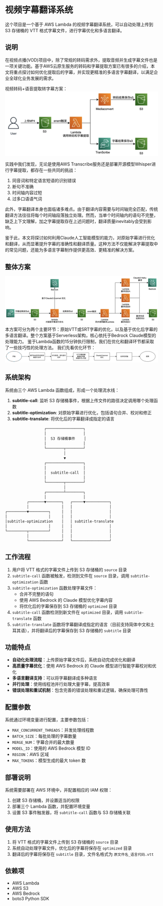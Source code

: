 # 视频字幕翻译系统

这个项目是一个基于 AWS Lambda 的视频字幕翻译系统，可以自动处理上传到 S3 存储桶的 VTT 格式字幕文件，进行字幕优化和多语言翻译。

## 说明

在视频点播(VOD)项目中，除了常规的转码需求外，提取音频并生成字幕文件也是一项关键功能。基于AWS云原生服务的转码和字幕提取方案已有很多的介绍，本文将重点探讨如何优化提取后的字幕，并实现更精准的多语言字幕翻译，以满足企业全球化业务发展的需求。

视频转码+语音提取转字幕方案：
![](images/Snipaste_2025-04-20_11-51-24.png?version%3D1745121209930)

实践中我们发现，无论是使用AWS Transcribe服务还是部署开源模型Whisper进行字幕提取，都存在一些共同的挑战：

1. 同音词和特定语言短语的识别错误
2. 断句不准确
3. 时间轴内容过短
4. 过多口语语气词

此外，字幕翻译本身也面临诸多难点。由于翻译内容需要与时间轴完全匹配，传统翻译方法往往将每个时间轴段落独立处理。然而，当单个时间轴内的语句不完整，缺乏上下文理解，加之字幕提取存在上述问题时，翻译质量inevitably会受到影响。

鉴于此，本文将探讨如何利用Claude人工智能模型的能力，对原始字幕进行优化和翻译，从而显著提升字幕的准确性和翻译质量。这种方法不仅能解决字幕提取中的常见问题，还能为多语言字幕制作提供更高效、更精准的解决方案。

## 整体方案
![](images/Snipaste_2025-04-20_11-51-47.png?version%3D1745121293888)
本方案可分为两个主要环节：原始VTT或SRT字幕的优化，以及基于优化后字幕的多语言翻译。整个方案基于Serverless架构，核心依托于Bedrock Claude模型的处理能力。
鉴于Lambda函数的15分钟执行限制，我们在优化和翻译环节都采取了一些技巧性的处理方法。
我们先看优化环节：
![](images/Snipaste_2025-04-20_11-52-03.png?version%3D1745121311674)

## 系统架构

系统由三个 AWS Lambda 函数组成，形成一个处理流水线：

1. **subtitle-call**: 监听 S3 存储桶事件，根据上传文件的路径决定调用哪个处理函数
2. **subtitle-optimization**: 对原始字幕进行优化，包括语句合并、校对和修正
3. **subtitle-translate**: 将优化后的字幕翻译成指定的语言

```
                  ┌─────────────────┐
                  │                 │
                  │  S3 存储桶事件    │
                  │                 │
                  └────────┬────────┘
                           │
                           ▼
                  ┌─────────────────┐
                  │                 │
                  │  subtitle-call  │
                  │                 │
                  └────────┬────────┘
                           │
                  ┌────────┴────────┐
                  │                 │
          ┌───────▼───────┐   ┌─────▼───────────┐
          │               │   │                 │
┌─────────▼─────────┐     │   │                 │
│                   │     │   │                 │
│subtitle-optimization    │   │ subtitle-translate
│                   │     │   │                 │
└─────────┬─────────┘     │   │                 │
          │               │   │                 │
          └───────────────┘   └─────────────────┘
```

## 工作流程

1. 用户将 VTT 格式的字幕文件上传到 S3 存储桶的 `source` 目录
2. `subtitle-call` 函数被触发，检测到文件在 `source` 目录，调用 `subtitle-optimization` 函数
3. `subtitle-optimization` 函数处理字幕文件：
   - 合并不完整的语句
   - 使用 AWS Bedrock 的 Claude 模型优化字幕内容
   - 将优化后的字幕保存到 S3 存储桶的 `optimized` 目录
4. `subtitle-call` 函数检测到新文件在 `optimized` 目录，调用 `subtitle-translate` 函数
5. `subtitle-translate` 函数将字幕翻译成指定的语言（目前支持简体中文和土耳其语），并将翻译后的字幕保存到 S3 存储桶的 `subtitle` 目录

## 功能特点

- **自动化处理流程**：上传原始字幕文件后，系统自动完成优化和翻译
- **高质量字幕优化**：使用 AWS Bedrock 的 Claude 模型进行智能字幕校对和优化
- **多语言翻译支持**：可以将字幕翻译成多种语言
- **并行处理**：使用线程池并行处理大量字幕，提高效率
- **错误处理和重试机制**：包含完善的错误处理和重试逻辑，确保处理可靠性

## 配置参数

系统通过环境变量进行配置，主要参数包括：

- `MAX_CONCURRENT_THREADS`：并发处理线程数
- `BATCH_SIZE`：每批处理的字幕数量
- `MERGE_NUM`：字幕合并的最大数量
- `MODEL_ID`：使用的 AWS Bedrock 模型 ID
- `REGION`：AWS 区域
- `MAX_TOKENS`：模型生成的最大 token 数

## 部署说明

系统需要部署在 AWS 环境中，并配置相应的 IAM 权限：

1. 创建 S3 存储桶，并设置适当的权限
2. 部署三个 Lambda 函数，并配置环境变量
3. 设置 S3 事件触发器，将 `subtitle-call` 函数与 S3 存储桶关联

## 使用方法

1. 将 VTT 格式的字幕文件上传到 S3 存储桶的 `source` 目录
2. 系统自动处理字幕文件，优化后的字幕将保存在 `optimized` 目录
3. 翻译后的字幕将保存在 `subtitle` 目录，文件名格式为 `原文件名_语言代码.vtt`

## 依赖项

- AWS Lambda
- AWS S3
- AWS Bedrock
- boto3 Python SDK
